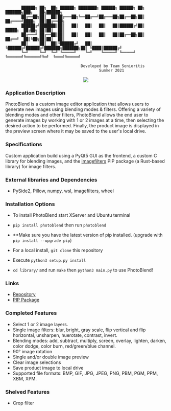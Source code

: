 ```
       ██████╗ ██╗  ██╗ ██████╗ ████████╗ ██████╗ ██████╗ ██╗     ███████╗███╗   ██╗██████╗ 
       ██╔══██╗██║  ██║██╔═══██╗╚══██╔══╝██╔═══██╗██╔══██╗██║     ██╔════╝████╗  ██║██╔══██╗
       ██████╔╝███████║██║   ██║   ██║   ██║   ██║██████╔╝██║     █████╗  ██╔██╗ ██║██║  ██║
       ██╔═══╝ ██╔══██║██║   ██║   ██║   ██║   ██║██╔══██╗██║     ██╔══╝  ██║╚██╗██║██║  ██║
       ██║     ██║  ██║╚██████╔╝   ██║   ╚██████╔╝██████╔╝███████╗███████╗██║ ╚████║██████╔╝
       ╚═╝     ╚═╝  ╚═╝ ╚═════╝    ╚═╝    ╚═════╝ ╚═════╝ ╚══════╝╚══════╝╚═╝  ╚═══╝╚═════╝
      
                                 Developed by Team Senioritis
                                         Summer 2021
```

<p align="center">
  <img src="gif.gif"/>
</p>

### Application Description

PhotoBlend is a custom image editor application that allows users to generate new images using blending modes & filters.
Offering a variety of blending modes and other filters, PhotoBlend allows the end user to generate images by working 
with 1 or 2 images at a time, then selecting the desired action to be performed. Finally, the product image is displayed
in the preview screen where it may be saved to the user's local drive.

### Specifications
Custom application build using a PyQt5 GUI as the frontend, a custom C library for blending images, and the [imagefilters](https://github.com/gatorpazz/imagefilters) PIP package (a Rust-based library) for image filters. 

### External libraries and Dependencies
- PySide2, Pillow, numpy, wsl, imagefilters, wheel

### Installation Options
- To install PhotoBlend start XServer and Ubuntu terminal
- `pip install photoblend` then run `photoblend`
- **Make sure you have the latest version of pip installed. (upgrade with `pip install --upgrade pip`)


- For a local install, `git clone` this repository
- Execute `python3 setup.py install`
- `cd library/` and run `make` then `python3 main.py` to use PhotoBlend!

### Links
- [Repository](https://github.com/aausek/PhotoBlend)
- [PIP Package](https://pypi.org/project/photoblend/)

### Completed Features
- Select 1 or 2 image layers.
- Single image filters: blur, bright, gray scale, flip vertical and flip horizontal, unsharpen, huerotate, contrast, invert.
- Blending modes: add, subtract, multiply, screen, overlay, lighten, darken, color dodge, color burn, 
  red/green/blue channel.
- 90° image rotation
- Single and/or double image preview
- Clear image selections
- Save product image to local drive
- Supported file formats: BMP, GIF, JPG, JPEG, PNG, PBM, PGM, PPM, XBM, XPM.

### Shelved Features
- Crop filter




